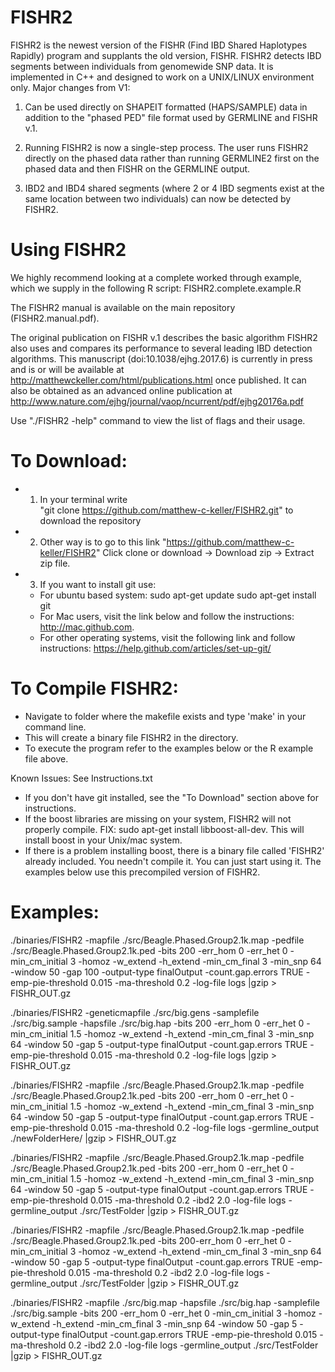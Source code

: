 # FISHR2
FISHR2 is the newest version of the FISHR (Find IBD Shared Haplotypes Rapidly) program and supplants the old version, FISHR. FISHR2 detects IBD segments between individuals from genomewide SNP data. It is implemented in C++ and designed to work on a UNIX/LINUX environment only. Major changes from V1:

1) Can be used directly on SHAPEIT formatted (HAPS/SAMPLE) data in addition to the "phased PED" file format used by GERMLINE and FISHR v.1. 

2) Running FISHR2 is now a single-step process. The user runs FISHR2 directly on the phased data rather than running GERMLINE2 first on the phased data and then FISHR on the GERMLINE output.

3) IBD2 and IBD4  shared segments (where 2 or 4 IBD segments exist at the same location between two individuals) can now be detected by FISHR2.



# Using FISHR2
We highly recommend looking at a complete worked through example, which we supply in the following R script: FISHR2.complete.example.R

The FISHR2 manual is available on the main repository (FISHR2.manual.pdf).

The original publication on FISHR v.1 describes the basic algorithm FISHR2 also uses and compares its performance to several leading IBD detection algorithms. This manuscript (doi:10.1038/ejhg.2017.6) is currently in press and is or will be available at http://matthewckeller.com/html/publications.html once published. It can also be obtained as an advanced online publication at http://www.nature.com/ejhg/journal/vaop/ncurrent/pdf/ejhg20176a.pdf

Use "./FISHR2 -help" command to view the list of flags and their usage. 



# To Download:
- 1. In your terminal write  
"git clone https://github.com/matthew-c-keller/FISHR2.git" to download the repository

- 2. Other way is to go to this link
"https://github.com/matthew-c-keller/FISHR2"
Click clone or download -> Download zip -> Extract zip file.

- 3. If you want to install git use:
	- For ubuntu based system:
	sudo apt-get update
	sudo apt-get install git
	- For Mac users, visit the link below and follow the instructions:
	http://mac.github.com.
	- For other operating systems, visit the following link and follow instructions:
	https://help.github.com/articles/set-up-git/


# To Compile FISHR2: 
- Navigate to folder where the makefile exists and type 'make' in your command line. 
- This will create a binary file FISHR2 in the directory.
- To execute the program refer to the examples below or the R example file above.


Known Issues:
See Instructions.txt
- If you don't have git installed, see the "To Download" section above for instructions.
- If the boost libraries are missing on your system, FISHR2 will not properly compile. 
FIX: sudo apt-get install libboost-all-dev.
This will install boost in your Unix/mac system.
- If there is a problem installing boost, there is a binary file called 'FISHR2' already included. You needn't compile it. You can just start using it. The examples below use this precompiled version of FISHR2.



# Examples:

./binaries/FISHR2 -mapfile ./src/Beagle.Phased.Group2.1k.map -pedfile ./src/Beagle.Phased.Group2.1k.ped  -bits 200 -err_hom 0 -err_het 0  -min_cm_initial 3 -homoz  -w_extend -h_extend -min_cm_final 3 -min_snp 64 -window 50 -gap 100 -output-type finalOutput -count.gap.errors TRUE -emp-pie-threshold 0.015 -ma-threshold 0.2 -log-file logs |gzip > FISHR_OUT.gz


./binaries/FISHR2 -geneticmapfile ./src/big.gens -samplefile ./src/big.sample -hapsfile ./src/big.hap   -bits 200 -err_hom 0 -err_het 0  -min_cm_initial 1.5 -homoz  -w_extend -h_extend -min_cm_final 3 -min_snp 64 -window 50 -gap 5 -output-type finalOutput -count.gap.errors TRUE -emp-pie-threshold 0.015 -ma-threshold 0.2 -log-file logs |gzip > FISHR_OUT.gz


./binaries/FISHR2  -mapfile ./src/Beagle.Phased.Group2.1k.map -pedfile ./src/Beagle.Phased.Group2.1k.ped  -bits 200 -err_hom 0 -err_het 0  -min_cm_initial 1.5 -homoz  -w_extend -h_extend -min_cm_final 3 -min_snp 64 -window 50 -gap 5 -output-type finalOutput -count.gap.errors TRUE -emp-pie-threshold 0.015 -ma-threshold 0.2 -log-file logs -germline_output ./newFolderHere/ |gzip > FISHR_OUT.gz


./binaries/FISHR2 -mapfile ./src/Beagle.Phased.Group2.1k.map -pedfile ./src/Beagle.Phased.Group2.1k.ped  -bits 200 -err_hom 0 -err_het 0  -min_cm_initial 1.5 -homoz  -w_extend -h_extend -min_cm_final 3 -min_snp 64 -window 50 -gap 5 -output-type finalOutput -count.gap.errors TRUE -emp-pie-threshold 0.015 -ma-threshold 0.2 -ibd2 2.0   -log-file  logs -germline_output ./src/TestFolder |gzip > FISHR_OUT.gz


./binaries/FISHR2 -mapfile ./src/Beagle.Phased.Group2.1k.map -pedfile ./src/Beagle.Phased.Group2.1k.ped  -bits 200-err_hom 0 -err_het 0  -min_cm_initial 3 -homoz  -w_extend -h_extend -min_cm_final 3 -min_snp 64 -window 50 -gap 5 -output-type finalOutput -count.gap.errors TRUE -emp-pie-threshold 0.015 -ma-threshold 0.2 -ibd2 2.0   -log-file  logs -germline_output ./src/TestFolder |gzip > FISHR_OUT.gz

./binaries/FISHR2 -mapfile ./src/big.map -hapsfile ./src/big.hap -samplefile ./src/big.sample  -bits 200 -err_hom 0 -err_het 0  -min_cm_initial 3 -homoz  -w_extend -h_extend -min_cm_final 3 -min_snp 64 -window 50 -gap 5 -output-type finalOutput -count.gap.errors TRUE -emp-pie-threshold 0.015 -ma-threshold 0.2 -ibd2 2.0   -log-file  logs -germline_output ./src/TestFolder |gzip > FISHR_OUT.gz
